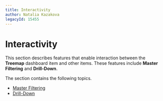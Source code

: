 ```yaml
---
title: Interactivity
author: Natalia Kazakova
legacyId: 15455
---
```

# Interactivity
This section describes features that enable interaction between the **Treemap** dashboard item and other items. These features include **Master Filtering** and **Drill-Down**.

The section contains the following topics.
* [Master Filtering](interactivity/master-filtering.md)
* [Drill-Down](interactivity/drill-down.md)